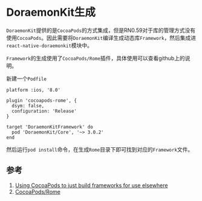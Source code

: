 # DoraemonKit生成

`DoraemonKit`提供的是`CocoaPods`的方式集成，但是RN0.59对于库的管理方式没有使用`CocoaPods`。因此需要将`DoraemonKit`编译生成动态库`Framework`，然后集成进`react-native-doraemonkit`模块中。

`Framework`的生成使用了`CocoaPods/Rome`插件，具体使用可以查看github上的说明。

新建一个`Podfile`

```
platform :ios, '8.0'

plugin 'cocoapods-rome', {
  dsym: false,
  configuration: 'Release'
}

target 'DoraemonKitFramework' do
  pod 'DoraemonKit/Core', '~> 3.0.2'
end
```

然后运行`pod install`命令，在生成`Rome`目录下即可找到对应的`Framework`文件。

## 参考

1. [Using CocoaPods to just build frameworks for use elsewhere](https://blog.kulman.sk/using-pods-to-just-build-frameworks/)
2. [CocoaPods/Rome](https://github.com/CocoaPods/Rome)